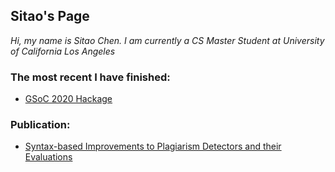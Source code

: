 ## Sitao's Page
_Hi, my name is Sitao Chen. I am currently a CS Master Student at University of California Los Angeles_

### The most recent I have finished:
- [GSoC 2020 Hackage](https://sitaochen.github.io/hackage-server/)

### Publication:
- [Syntax-based Improvements to Plagiarism Detectors and their Evaluations](https://dl.acm.org/doi/10.1145/3304221.3319789)
